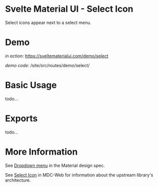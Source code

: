 # Svelte Material UI - Select Icon

Select icons appear next to a select menu.

# Demo

_in action:_ https://sveltematerialui.com/demo/select

_demo code:_ /site/src/routes/demo/select/

# Basic Usage

todo...

# Exports

todo...

# More Information

See [Dropdown menu](https://material.io/components/menus#dropdown-menu) in the Material design spec.

See [Select Icon](https://github.com/material-components/material-components-web/tree/v10.0.0/packages/mdc-select/icon) in MDC-Web for information about the upstream library's architecture.
